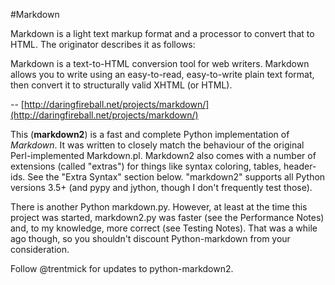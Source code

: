 #Markdown
Markdown is a light text markup format and a processor to convert that to HTML. The originator describes it as follows:

Markdown is a text-to-HTML conversion tool for web writers. Markdown allows you to write using an easy-to-read, easy-to-write plain text format, then convert it to structurally valid XHTML (or HTML).

-- [http://daringfireball.net/projects/markdown/](http://daringfireball.net/projects/markdown/)

This (**markdown2**) is a fast and complete Python implementation of *Markdown*. It was written to closely match the behaviour of the original Perl-implemented Markdown.pl. Markdown2 also comes with a number of extensions (called "extras") for things like syntax coloring, tables, header-ids. See the "Extra Syntax" section below. "markdown2" supports all Python versions 3.5+ (and pypy and jython, though I don't frequently test those).

There is another Python markdown.py. However, at least at the time this project was started, markdown2.py was faster (see the Performance Notes) and, to my knowledge, more correct (see Testing Notes). That was a while ago though, so you shouldn't discount Python-markdown from your consideration.

Follow @trentmick for updates to python-markdown2.